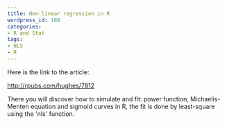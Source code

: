 ```yaml
---
title: Non-linear regression in R
wordpress_id: 168
categories:
- R and Stat
tags:
- NLS
- R
---
```


Here is the link to the article:

http://rpubs.com/hughes/7812

There you will discover how to simulate and fit: power function, Michaelis-Menten equation and sigmoid curves in R, the fit is done by least-square using the 'nls' function.
